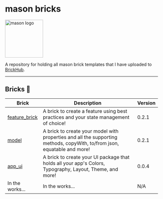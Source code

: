 # mason bricks

<p align="left">
<img src="https://raw.githubusercontent.com/felangel/mason/master/assets/mason_full.png" height="125" alt="mason logo" />
</p>

A repository for holding all mason brick templates that I have uploaded to [BrickHub](https://brickhub.dev/).

---

## Bricks 🧱

| Brick                                                            | Description                                                                                                              | Version |
| ---------------------------------------------------------------- | ------------------------------------------------------------------------------------------------------------------------ | ------- |
| [feature_brick](https://brickhub.dev/bricks/feature_brick/0.2.1) | A brick to create a feature using best practices and your state management of choice!                                    | 0.2.1   |
| [model](https://brickhub.dev/bricks/app_ui/0.2.1)                | A brick to create your model with properties and all the supporting methods, copyWith, to/from json, equatable and more! | 0.2.1   |
| [app_ui](https://brickhub.dev/bricks/app_ui/0.0.4)               | A brick to create your UI package that holds all your app's Colors, Typography, Layout, Theme, and more!                 | 0.0.4   |
| In the works...                                                  | In the works...                                                                                                          | N/A     |
